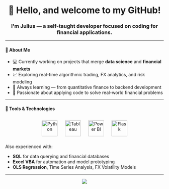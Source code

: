 # <div align="center">👋 Hello, and welcome to my GitHub!</div>

### <div align="center">I'm Julius — a self-taught developer focused on coding for financial applications.</div>

---

#### 🚀 About Me

- 💻 Currently working on projects that merge **data science** and **financial markets**  
- 📈 Exploring real-time algorithmic trading, FX analytics, and risk modeling  
- 🧠 Always learning — from quantitative finance to backend development  
- 🎯 Passionate about applying code to solve real-world financial problems  

---

#### 🧰 Tools & Technologies

<div align="center">  
  <a href="https://www.python.org/" target="_blank"><img style="margin: 10px" src="https://profilinator.rishav.dev/skills-assets/python-original.svg" alt="Python" height="50" /></a>  
  <a href="https://www.tableau.com/" target="_blank"><img style="margin: 10px" src="https://profilinator.rishav.dev/skills-assets/tableau.svg" alt="Tableau" height="50" /></a>  
  <a href="https://powerbi.microsoft.com/en-us/" target="_blank"><img style="margin: 10px" src="https://profilinator.rishav.dev/skills-assets/powerbi.png" alt="Power BI" height="50" /></a>  
  <a href="https://flask.palletsprojects.com/" target="_blank"><img style="margin: 10px" src="https://profilinator.rishav.dev/skills-assets/flask.png" alt="Flask" height="50" /></a>  
</div>

Also experienced with:

- **SQL** for data querying and financial databases  
- **Excel VBA** for automation and model prototyping  
- **OLS Regression**, Time Series Analysis, FX Volatility Models

---

<div align="center">
  <img src="https://komarev.com/ghpvc/?username=Jrogrobs&&style=flat-square" />
</div>
